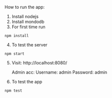 How to run the app:

  1. Install nodejs
  2. Install mondodb
  3. For first time run

    npm install

  4. To test the server

    npm start

  5. Visit: http://localhost:8080/
       
       Admin acc: Username: admin
                  Password: admin
  6. To test the app

    npm test

